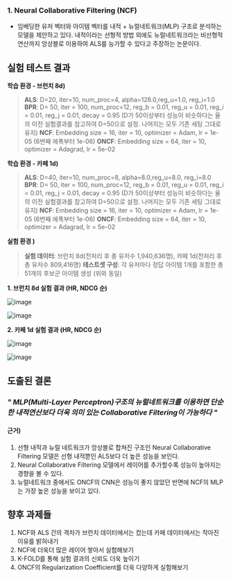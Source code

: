### 1. Neural Collaborative Filtering (NCF)
* 임베딩한 유저 벡터와 아이템 벡터를 내적 + 뉴럴네트워크(MLP) 구조로 분석하는 모델을 제안하고 있다. 내적이라는 선형적 방법 외에도 뉴럴네트워크라는 비선형적 연산까지 앙상블로 이용하여 ALS를 능가할 수 있다고 주장하는 논문이다.

## 실험 테스트 결과

**학습 환경 - 브런치 8d)**
>**ALS**: D=20, iter=10, num_proc=4, alpha=128.0,reg_u=1.0, reg_i=1.0
**BPR**: D= 50, iter = 100, num_proc=12, reg_b = 0.01, reg_u = 0.01, reg_i = 0.01, reg_j = 0.01, decay = 0.95 (D가 50이상부터 성능이 비슷하다는 율의 이전 실험결과를 참고하여 D=50으로 설정. 나머지는 모두 기존 세팅 그대로 유지)
**NCF**: Embedding size = 16, iter = 10, optimizer = Adam, lr = 1e-05 (6번째 에폭부터 1e-06)
**ONCF**: Embedding size = 64, iter = 10, optimizer = Adagrad, lr = 5e-02

**학습 환경 - 카페 1d)**
>**ALS**: D=40, iter=10, num_proc=8, alpha=8.0,reg_u=8.0, reg_i=8.0
**BPR**: D= 50, iter = 100, num_proc=12, reg_b = 0.01, reg_u = 0.01, reg_i = 0.01, reg_j = 0.01, decay = 0.95 (D가 50이상부터 성능이 비슷하다는 율의 이전 실험결과를 참고하여 D=50으로 설정. 나머지는 모두 기존 세팅 그대로 유지)
**NCF**: Embedding size = 16, iter = 10, optimizer = Adam, lr = 1e-05 (6번째 에폭부터 1e-06)
**ONCF**: Embedding size = 64, iter = 10, optimizer = Adagrad, lr = 5e-02

**실험 환경 )**
>**실험 데이터**: 브런치 8d(전처리 후 총 유저수 1,940,636명), 카페 1d(전처리 후 총 유저수 809,416명)
**테스트셋 구성**: 각 유저마다 정답 아이템 1개를 포함한 총 51개의 후보군 아이템 생성 (위와 동일)


**1. 브런치 8d 실험 결과 (HR, NDCG 순)**

![image](https://github.daumkakao.com/storage/user/5352/files/67269a00-c851-11e9-9d84-d0622e28d2dc)



![image](https://github.daumkakao.com/storage/user/5352/files/6d1c7b00-c851-11e9-8888-3605e4f25936)




**2. 카페 1d 실험 결과 (HR, NDCG 순)**

![image](https://github.daumkakao.com/storage/user/5352/files/2f1e6600-c8e8-11e9-8ec1-9032aa8ccc32)

![image](https://github.daumkakao.com/storage/user/5352/files/33e31a00-c8e8-11e9-82d1-a19f9c5ad4ac)





## 도출된 결론

### **_" MLP(Multi-Layer Perceptron)구조의 뉴럴네트워크를 이용하면 단순한 내적연산보다 더욱 의미 있는 Collaborative Filtering이 가능하다 "_**

#### 근거)
1. 선형 내적과 뉴럴 네트워크가 앙상블로 합쳐진 구조인 Neural Collaborative Filtering 모델은 선형 내적뿐인 ALS보다 더 높은 성능을 보인다.
2. Neural Collaborative Filtering 모델에서 레이어를 추가할수록 성능이 높아지는 경향을 볼 수 있다.
3. 뉴럴네트워크 중에서도 ONCF의 CNN은 성능이 좋지 않았던 반면에 NCF의 MLP는 가장 높은 성능을 보이고 있다.


## 향후 과제들

1. NCF와 ALS 간의 격차가 브런치 데이터에서는 컸는데 카페 데이터에서는 작아진 이유를 밝혀내기
2. NCF에 더욱더 많은 레이어 쌓아서 실험해보기
3. K-FOLD를 통해 실험 결과의 신뢰도 더욱 높이기
4. ONCF의 Regularization Coefficient를 더욱 다양하게 실험해보기
